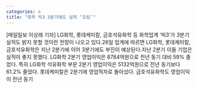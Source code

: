 ```yaml
---
categories: a
title: "화학 빅3 3분기에도 실적 ‘흐림’"
---
```

[매일일보 이상래 기자] LG화학, 롯데케미칼, 금호석유화학 등 화학업계 ‘빅3’가 3분기 실적도 밝지 못할 것이란 전망이 나오고 있다.26일 업계에 따르면 LG화학, 롯데케미칼, 금호석유화학은 지난 2분기에 이어 3분기에도 부진이 예상된다.지난 2분기 이들 기업은 실적이 좋지 못했다. LG화학 2분기 영업이익은 8784억원으로 전년 동기 대비 59% 줄었다. 특히 LG화학 석유화학 부문 2분기 영업이익은 5132억원으로 전년 동기보다 61.2% 줄었다. 롯데케미칼은 2분기에 영업적자로 돌아섰다. 금호석유화학도 영업이익이 전년 동기